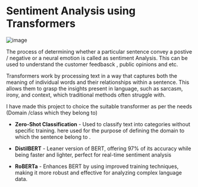 
# Sentiment Analysis using Transformers

![image](https://github.com/user-attachments/assets/bf026ec7-2b06-402c-90ee-69a88abdf008)


The process of determining whether a particular sentence convey a postive / negative or a neural emotion is called as sentiment Analysis. This can be used to understand the customer feedbasck , public opinions and etc.

Transformers work by processing text in a way that captures both the meaning of individual words and their relationships within a sentence. This allows them to grasp the insights present in  language, such as sarcasm, irony, and context, which traditional methods often struggle with.

I have made this project to choice the suitable transformer as per the needs (Domain /class which they belong to)

* **Zero-Shot Classification** - Used  to classify text into categories without specific training. here used for the purpose of defining the domain to which the sentence belong to .

* **DistilBERT** -  Leaner version of BERT, offering 97% of its accuracy while being faster and lighter, perfect for real-time sentiment analysis 

* **RoBERTa** -  Enhances BERT by using improved training techniques, making it more robust and effective for analyzing complex language data.




